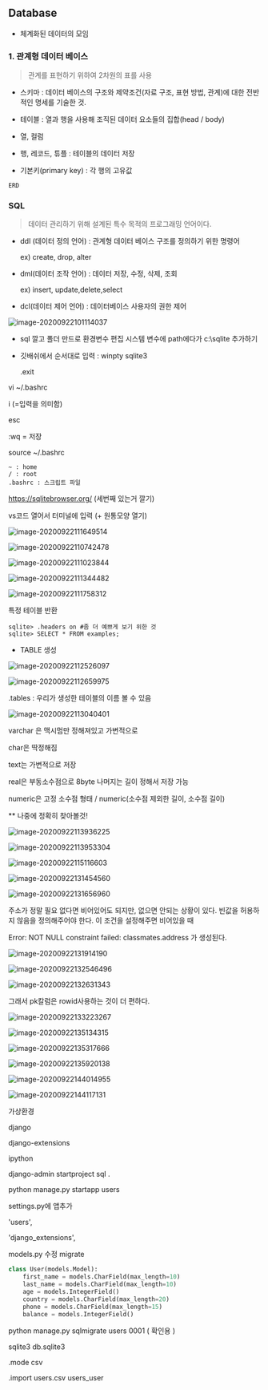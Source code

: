 ## Database

* 체계화된 데이터의 모임



### 1. 관계형 데이터 베이스

> 관계를 표현하기 위하여 2차원의 표를 사용

* 스키마 : 데이터 베이스의 구조와 제약조건(자료 구조, 표현 방법, 관계)에 대한 전반적인 명세를 기술한 것.
* 테이블 : 열과 행을 사용해 조직된 데이터 요소들의 집합(head / body)

* 열, 컬럼 
* 행, 레코드, 튜플 : 테이블의 데이터 저장

* 기본키(primary key) : 각 행의 고유값

```TEXT
ERD
```





### SQL

> 데이터 관리하기 위해 설계된 특수 목적의 프로그래밍 언어이다. 

* ddl (데이터 정의 언어) : 관계형 데이터 베이스 구조를 정의하기 위한 명령어

  ex) create, drop, alter

* dml(데이터 조작 언어) : 데이터 저장, 수정, 삭제, 조회

  ex) insert, update,delete,select

* dcl(데이터 제어 언어) : 데이터베이스 사용자의 권한 제어

![image-20200922101114037](C:\Users\com100\AppData\Roaming\Typora\typora-user-images\image-20200922101114037.png)



- sql 깔고 폴더 만드로 환경변수 편집 시스템 변수에 path에다가  c:\sqlite 추가하기

- 깃배쉬에서  순서대로 입력 : winpty sqlite3 

   .exit

 vi ~/.bashrc

i (=입력을 의미함)

esc

:wq = 저장

 source ~/.bashrc

```text
~ : home
/ : root
.bashrc : 스크립트 파일
```

https://sqlitebrowser.org/ (세번째 있는거 깔기)

vs코드 열어서 터미널에 입력 (+ 원통모양 열기)

![image-20200922111649514](C:\Users\com100\AppData\Roaming\Typora\typora-user-images\image-20200922111649514.png)

![image-20200922110742478](C:\Users\com100\AppData\Roaming\Typora\typora-user-images\image-20200922110742478.png)

![image-20200922111023844](C:\Users\com100\AppData\Roaming\Typora\typora-user-images\image-20200922111023844.png)

![image-20200922111344482](C:\Users\com100\AppData\Roaming\Typora\typora-user-images\image-20200922111344482.png)

![image-20200922111758312](C:\Users\com100\AppData\Roaming\Typora\typora-user-images\image-20200922111758312.png)

특정 테이블 반환

```text
sqlite> .headers on #좀 더 예쁘게 보기 위한 것
sqlite> SELECT * FROM examples;
```



* TABLE 생성

![image-20200922112526097](C:\Users\com100\AppData\Roaming\Typora\typora-user-images\image-20200922112526097.png)

![image-20200922112659975](C:\Users\com100\AppData\Roaming\Typora\typora-user-images\image-20200922112659975.png)

.tables : 우리가 생성한 테이블의 이름 볼 수 있음



![image-20200922113040401](C:\Users\com100\AppData\Roaming\Typora\typora-user-images\image-20200922113040401.png)

varchar 은 맥시멈만 정해져있고 가변적으로

char은 딱정해짐

text는 가변적으로 저장

real은 부동소수점으로 8byte 나머지는 길이 정해서 저장 가능

numeric은 고정 소수점 형태 / numeric(소수점 제외한 길이, 소수점 길이)

** 나중에 정확히 찾아볼것!

![image-20200922113936225](C:\Users\com100\AppData\Roaming\Typora\typora-user-images\image-20200922113936225.png)



![image-20200922113953304](C:\Users\com100\AppData\Roaming\Typora\typora-user-images\image-20200922113953304.png)

![image-20200922115116603](C:\Users\com100\AppData\Roaming\Typora\typora-user-images\image-20200922115116603.png)

![image-20200922131454560](C:\Users\com100\AppData\Roaming\Typora\typora-user-images\image-20200922131454560.png)

![image-20200922131656960](C:\Users\com100\AppData\Roaming\Typora\typora-user-images\image-20200922131656960.png)

주소가 정말 필요 없다면 비어있어도 되지만, 없으면 안되는 상황이 있다. 빈값을 허용하지 않음을 정의해주어야 한다. 이 조건을 설정해주면 비어있을 때

Error: NOT NULL constraint failed: classmates.address 가 생성된다. 

![image-20200922131914190](C:\Users\com100\AppData\Roaming\Typora\typora-user-images\image-20200922131914190.png)

![image-20200922132546496](C:\Users\com100\AppData\Roaming\Typora\typora-user-images\image-20200922132546496.png)

![image-20200922132631343](C:\Users\com100\AppData\Roaming\Typora\typora-user-images\image-20200922132631343.png)

그래서 pk칼럼은 rowid사용하는 것이 더 편하다. 

![image-20200922133223267](C:\Users\com100\AppData\Roaming\Typora\typora-user-images\image-20200922133223267.png)



![image-20200922135134315](C:\Users\com100\AppData\Roaming\Typora\typora-user-images\image-20200922135134315.png)

![image-20200922135317666](C:\Users\com100\AppData\Roaming\Typora\typora-user-images\image-20200922135317666.png)



![image-20200922135920138](C:\Users\com100\AppData\Roaming\Typora\typora-user-images\image-20200922135920138.png)



![image-20200922144014955](C:\Users\com100\AppData\Roaming\Typora\typora-user-images\image-20200922144014955.png)

![image-20200922144117131](C:\Users\com100\AppData\Roaming\Typora\typora-user-images\image-20200922144117131.png)

가상환경

django

django-extensions

ipython



django-admin startproject sql .

python manage.py startapp users



settings.py에 앱추가

  'users',

  'django_extensions',



models.py 수정 migrate

```python
class User(models.Model):
    first_name = models.CharField(max_length=10)
    last_name = models.CharField(max_length=10)
    age = models.IntegerField()
    country = models.CharField(max_length=20)
    phone = models.CharField(max_length=15)
    balance = models.IntegerField()

```



python manage.py sqlmigrate users 0001 ( 확인용 )



sqlite3 db.sqlite3

.mode csv

.import users.csv users_user